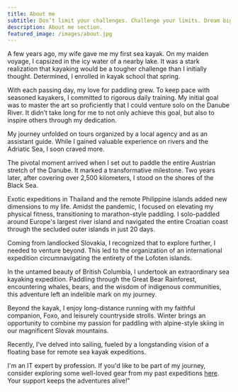 ```yaml
---
title: About me
subtitle: Don’t limit your challenges. Challenge your limits. Dream big.
description: About me section.
featured_image: /images/about.jpg
---
```

A few years ago, my wife gave me my first sea kayak. On my maiden voyage, I capsized in the icy water of a nearby lake. It was a stark realization that kayaking would be a tougher challenge than I initially thought. Determined, I enrolled in kayak school that spring.

With each passing day, my love for paddling grew. To keep pace with seasoned kayakers, I committed to rigorous daily training. My initial goal was to master the art so proficiently that I could venture solo on the Danube River. It didn’t take long for me to not only achieve this goal, but also to inspire others through my dedication.

My journey unfolded on tours organized by a local agency and as an assistant guide. While I gained valuable experience on rivers and the Adriatic Sea, I soon craved more.

The pivotal moment arrived when I set out to paddle the entire Austrian stretch of the Danube. It marked a transformative milestone. Two years later, after covering over 2,500 kilometers, I stood on the shores of the Black Sea.

Exotic expeditions in Thailand and the remote Philippine islands added new dimensions to my life. Amidst the pandemic, I focused on elevating my physical fitness, transitioning to marathon-style paddling. I solo-paddled around Europe's largest river island and navigated the entire Croatian coast through the secluded outer islands in just 20 days.

Coming from landlocked Slovakia, I recognized that to explore further, I needed to venture beyond. This led to the organization of an international expedition circumnavigating the entirety of the Lofoten islands.

In the untamed beauty of British Columbia, I undertook an extraordinary sea kayaking expedition. Paddling through the Great Bear Rainforest, encountering whales, bears, and the wisdom of indigenous communities, this adventure left an indelible mark on my journey.

Beyond the kayak, I enjoy long-distance running with my faithful companion, Foxo, and leisurely countryside strolls. Winter brings an opportunity to combine my passion for paddling with alpine-style skiing in our magnificent Slovak mountains.

Recently, I've delved into sailing, fueled by a longstanding vision of a floating base for remote sea kayak expeditions.

I'm an IT expert by profession. If you'd like to be part of my journey, consider exploring some well-loved gear from my past expeditions [here](/secondhand). Your support keeps the adventures alive!"